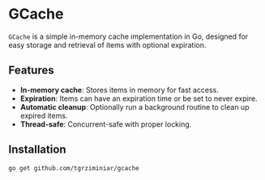 # GCache

`GCache` is a simple in-memory cache implementation in Go, designed for easy storage and retrieval of items with optional expiration.

## Features

- **In-memory cache**: Stores items in memory for fast access.
- **Expiration**: Items can have an expiration time or be set to never expire.
- **Automatic cleanup**: Optionally run a background routine to clean up expired items.
- **Thread-safe**: Concurrent-safe with proper locking.

## Installation

```sh
go get github.com/tgrziminiar/gcache
